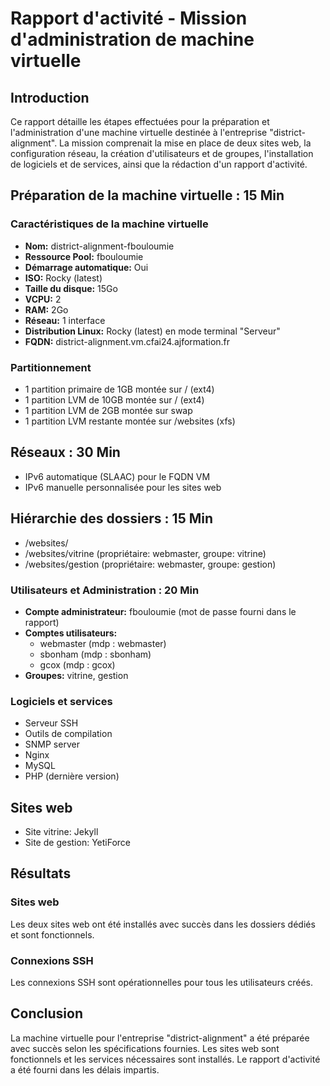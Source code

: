 # Rapport d'activité - Mission d'administration de machine virtuelle

## Introduction
Ce rapport détaille les étapes effectuées pour la préparation et l'administration d'une machine virtuelle destinée à l'entreprise "district-alignment". La mission comprenait la mise en place de deux sites web, la configuration réseau, la création d'utilisateurs et de groupes, l'installation de logiciels et de services, ainsi que la rédaction d'un rapport d'activité.

## Préparation de la machine virtuelle : 15 Min

### Caractéristiques de la machine virtuelle
- **Nom:** district-alignment-fbouloumie
- **Ressource Pool:** fbouloumie
- **Démarrage automatique:** Oui
- **ISO:** Rocky (latest)
- **Taille du disque:** 15Go
- **VCPU:** 2
- **RAM:** 2Go
- **Réseau:** 1 interface
- **Distribution Linux:** Rocky (latest) en mode terminal "Serveur"
- **FQDN:** district-alignment.vm.cfai24.ajformation.fr

### Partitionnement
- 1 partition primaire de 1GB montée sur / (ext4)
- 1 partition LVM de 10GB montée sur / (ext4)
- 1 partition LVM de 2GB montée sur swap
- 1 partition LVM restante montée sur /websites (xfs)

## Réseaux : 30 Min
- IPv6 automatique (SLAAC) pour le FQDN VM
- IPv6 manuelle personnalisée pour les sites web

## Hiérarchie des dossiers : 15 Min
- /websites/
- /websites/vitrine (propriétaire: webmaster, groupe: vitrine)
- /websites/gestion (propriétaire: webmaster, groupe: gestion)

### Utilisateurs et Administration : 20 Min
- **Compte administrateur:** fbouloumie (mot de passe fourni dans le rapport)
- **Comptes utilisateurs:** 
	- webmaster (mdp : webmaster)
	- sbonham (mdp : sbonham)
	- gcox (mdp : gcox)
- **Groupes:** vitrine, gestion

### Logiciels et services
- Serveur SSH
- Outils de compilation
- SNMP server
- Nginx
- MySQL
- PHP (dernière version)

## Sites web
- Site vitrine: Jekyll
- Site de gestion: YetiForce

## Résultats
### Sites web
Les deux sites web ont été installés avec succès dans les dossiers dédiés et sont fonctionnels.

### Connexions SSH
Les connexions SSH sont opérationnelles pour tous les utilisateurs créés.

## Conclusion
La machine virtuelle pour l'entreprise "district-alignment" a été préparée avec succès selon les spécifications fournies. Les sites web sont fonctionnels et les services nécessaires sont installés. Le rapport d'activité a été fourni dans les délais impartis.